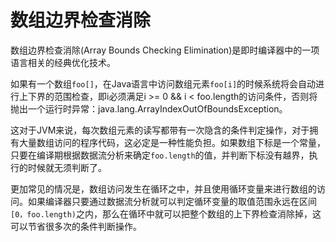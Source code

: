 # 数组边界检查消除

数组边界检查消除(Array Bounds Checking Elimination)是即时编译器中的一项语言相关的经典优化技术。

如果有一个数组`foo[]`，在Java语言中访问数组元素`foo[i]`的时候系统将会自动进行上下界的范围检查，即i必须满足i >= 0 && i < foo.length的访问条件，否则将抛出一个运行时异常：java.lang.ArrayIndexOutOfBoundsException。

这对于JVM来说，每次数组元素的读写都带有一次隐含的条件判定操作，对于拥有大量数组访问的程序代码，这必定是一种性能负担。如果数组下标是一个常量，只要在编译期根据数据流分析来确定`foo.length`的值，并判断下标没有越界，执行的时候就无须判断了。

更加常见的情况是，数组访问发生在循环之中，并且使用循环变量来进行数组的访问。如果编译器只要通过数据流分析就可以判定循环变量的取值范围永远在区间`[0，foo.length)`之内，那么在循环中就可以把整个数组的上下界检查消除掉，这可以节省很多次的条件判断操作。

